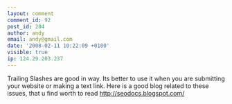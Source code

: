 ```yaml
---
layout: comment
comment_id: 92
post_id: 204
author: andy
email: andy@gmail.com
date: '2008-02-11 10:22:09 +0100'
visible: true
ip: 124.29.203.237
---
```

Trailing Slashes are good in way. Its better to use it when you are submitting your website or making a text link. Here is a good blog related to these issues, that u find worth to read
http://seodocs.blogspot.com/
